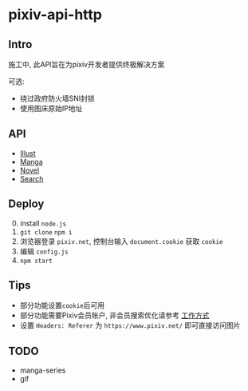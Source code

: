 # pixiv-api-http

## Intro

施工中, 此API旨在为pixiv开发者提供终极解决方案

可选: 

- 绕过政府防火墙SNI封锁
- 使用图床原始IP地址

## API

- [Illust](./core/api/module/illust/README.md)
- [Manga](core/api/module/manga/README.md)
- [Novel](./core/api/module/novel/README.md)
- [Search](./core/api/module/search/README.md)

## Deploy

0. install `node.js`
1. `git clone` `npm i`
2. 浏览器登录 `pixiv.net`, 控制台输入 `document.cookie` 获取 `cookie`
3. 编辑 `config.js`
4. `npm start`

## Tips

- 部分功能设置`cookie`后可用
- 部分功能需要Pixiv会员账户, 非会员搜索优化请参考 [工作方式](./HowToWork.md)
- 设置 `Headers: Referer` 为 `https://www.pixiv.net/` 即可直接访问图片

## TODO

- manga-series
- gif
